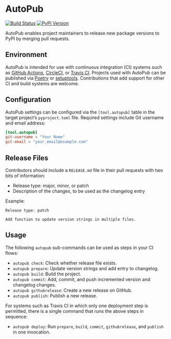 # AutoPub

[![Build Status](https://img.shields.io/circleci/build/github/autopub/autopub)](https://circleci.com/gh/autopub/autopub) [![PyPI Version](https://img.shields.io/pypi/v/autopub)](https://pypi.org/project/autopub/)

AutoPub enables project maintainers to release new package versions to PyPI by merging pull requests.

## Environment

AutoPub is intended for use with continuous integration (CI) systems such as [GitHub Actions][], [CircleCI][], or [Travis CI][]. Projects used with AutoPub can be published via [Poetry][] or [setuptools][]. Contributions that add support for other CI and build systems are welcome.

## Configuration

AutoPub settings can be configured via the `[tool.autopub]` table in the target project’s `pyproject.toml` file. Required settings include Git username and email address:

```toml
[tool.autopub]
git-username = "Your Name"
git-email = "your_email@example.com"
```

## Release Files

Contributors should include a `RELEASE.md` file in their pull requests with two bits of information:

* Release type: major, minor, or patch
* Description of the changes, to be used as the changelog entry

Example:

    Release type: patch

    Add function to update version strings in multiple files.

## Usage

The following `autopub` sub-commands can be used as steps in your CI flows:

* `autopub check`: Check whether release file exists.
* `autopub prepare`: Update version strings and add entry to changelog.
* `autopub build`: Build the project.
* `autopub commit`: Add, commit, and push incremented version and changelog changes.
* `autopub githubrelease`: Create a new release on GitHub.
* `autopub publish`: Publish a new release.

For systems such as Travis CI in which only one deployment step is permitted, there is a single command that runs the above steps in sequence:

* `autopub deploy`: Run `prepare`, `build`, `commit`, `githubrelease`, and `publish` in one invocation.


[GitHub Actions]: https://github.com/features/actions
[CircleCI]: https://circleci.com
[Travis CI]: https://travis-ci.org
[Poetry]: https://poetry.eustace.io
[setuptools]: https://setuptools.readthedocs.io/
